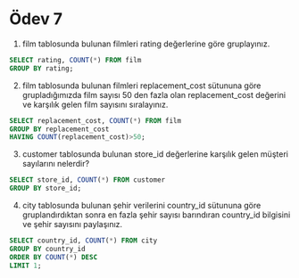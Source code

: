 # Ödev 7

1. film tablosunda bulunan filmleri rating değerlerine göre gruplayınız.

```  sql
SELECT rating, COUNT(*) FROM film
GROUP BY rating;
```

2. film tablosunda bulunan filmleri replacement_cost sütununa göre grupladığımızda film sayısı 50 den fazla olan replacement_cost değerini ve karşılık gelen film sayısını sıralayınız.

```  sql
SELECT replacement_cost, COUNT(*) FROM film
GROUP BY replacement_cost
HAVING COUNT(replacement_cost)>50;
```

3. customer tablosunda bulunan store_id değerlerine karşılık gelen müşteri sayılarını nelerdir?

```  sql
SELECT store_id, COUNT(*) FROM customer
GROUP BY store_id;
```

4. city tablosunda bulunan şehir verilerini country_id sütununa göre gruplandırdıktan sonra en fazla şehir sayısı barındıran country_id bilgisini ve şehir sayısını paylaşınız.

```  sql
SELECT country_id, COUNT(*) FROM city
GROUP BY country_id
ORDER BY COUNT(*) DESC
LIMIT 1;
```